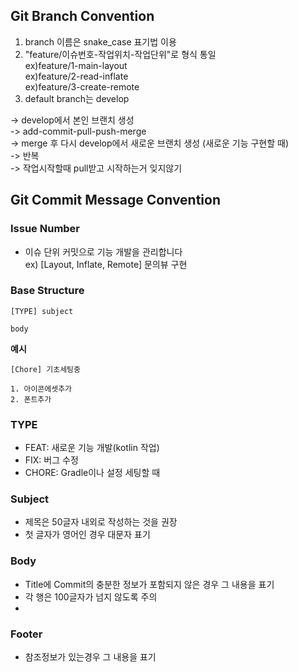 ## **Git Branch Convention**

1. branch 이름은 snake_case 표기법 이용
2. "feature/이슈번호-작업위치-작업단위"로 형식 통일  
 ex)feature/1-main-layout  
 ex)feature/2-read-inflate  
 ex)feature/3-create-remote  
3. default branch는 develop
   
-> develop에서 본인 브랜치 생성  
-> add-commit-pull-push-merge  
-> merge 후 다시 develop에서 새로운 브랜치 생성 (새로운 기능 구현할 때)  
-> 반복  
-> 작업시작할때 pull받고 시작하는거 잊지않기





## **Git Commit Message Convention**

### **Issue Number**

- 이슈 단위 커밋으로 기능 개발을 관리합니다  
ex) [Layout, Inflate, Remote] 문의뷰 구현

### **Base Structure**

```
[TYPE] subject

body
```

**예시**

```
[Chore] 기초세팅중

1. 아이콘에셋추가
2. 폰트추가
```
### **TYPE**

- FEAT: 새로운 기능 개발(kotlin 작업)
- FIX: 버그 수정
- CHORE: Gradle이나 설정 세팅할 때

### **Subject**

- 제목은 50글자 내외로 작성하는 것을 권장
- 첫 글자가 영어인 경우 대문자 표기

### **Body**

- Title에 Commit의 충분한 정보가 포함되지 않은 경우 그 내용을 표기
- 각 행은 100글자가 넘지 않도록 주의
- 
### **Footer**

- 참조정보가 있는경우 그 내용을 표기
